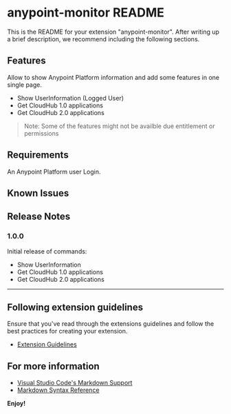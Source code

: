 # anypoint-monitor README

This is the README for your extension "anypoint-monitor". After writing up a brief description, we recommend including the following sections.

## Features

Allow to show Anypoint Platform information and add some features in one single page.

- Show UserInformation (Logged User)
- Get CloudHub 1.0 applications
- Get CloudHub 2.0 applications

> Note: Some of the features might not be availble due entitlement or permissions

## Requirements

An Anypoint Platform user Login.

## Known Issues

## Release Notes

### 1.0.0

Initial release of commands:

- Show UserInformation
- Get CloudHub 1.0 applications
- Get CloudHub 2.0 applications

---

## Following extension guidelines

Ensure that you've read through the extensions guidelines and follow the best practices for creating your extension.

- [Extension Guidelines](https://code.visualstudio.com/api/references/extension-guidelines)

## For more information

- [Visual Studio Code's Markdown Support](http://code.visualstudio.com/docs/languages/markdown)
- [Markdown Syntax Reference](https://help.github.com/articles/markdown-basics/)

**Enjoy!**
